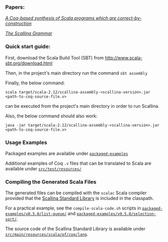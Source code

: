 
### Papers:
*[A Coq-based synthesis of Scala programs which are correct-by-construction](http://dl.acm.org/citation.cfm?doid=3103111.3104041)*

*[The Scallina Grammar](https://link.springer.com/chapter/10.1007%2F978-3-030-03044-5_7)*

### Quick start guide:

First, download the Scala Build Tool (SBT) from http://www.scala-sbt.org/download.html

Then, in the project's main directory run the command ```sbt assembly```

Finally, the below command:

```scala target/scala-2.12/scallina-assembly-<scallina-version>.jar <path-to-coq-source-file.v>```

can be executed from the project's main directory in order to run Scallina.

Also, the below command should also work:

```java -jar target/scala-2.12/scallina-assembly-<scallina-version>.jar <path-to-coq-source-file.v>```

### Usage Examples

Packaged examples are available under [```packaged-examples```](./packaged-examples)

Additional examples of Coq ```.v``` files that can be translated to Scala are available under [```src/test/resources/```](./src/test/resources/)

### Compiling the Generated Scala Files
The generated files can be compiled with the ```scalac``` Scala compiler provided that the [Scallina Standard Library](./packaged-examples/v0.5.0/scallina-standard-library-assembly-0.5.jar) is included in the classpath.

For a practical example, see the ```compile-scala-code.sh``` scripts in [```packaged-examples/v0.5.0/list-queue/```](./packaged-examples/v0.5.0/list-queue/) and [```packaged-examples/v0.5.0/selection-sort/```](./packaged-examples/v0.5.0/selection-sort/).

The source code of the Scallina Standard Library is available under [```src/main/resources/scala/of/coq/lang```](./src/main/resources/scala/of/coq/lang/).
